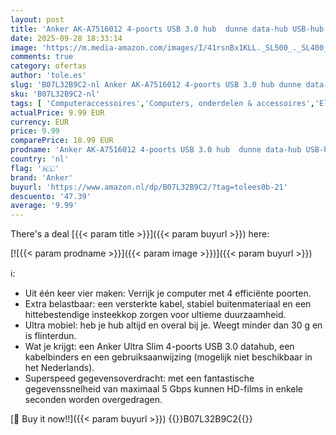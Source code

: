 ```yaml
---
layout: post
title: 'Anker AK-A7516012 4-poorts USB 3.0 hub  dunne data-hub USB-hub met 60 cm verlengkabel  geen laadvermogen   geschikt voor MacBook  Mac Pro  Mac Mini  iMac  Surface Pro  XPS  PC  Flash Drive  Mobile HDD 2 ft extended cable Zwart'
date: 2025-09-28 18:33:14
image: 'https://m.media-amazon.com/images/I/41rsnBx1KLL._SL500_._SL400_.jpg'
comments: true
category: ofertas
author: 'tole.es'
slug: 'B07L32B9C2-nl Anker AK-A7516012 4-poorts USB 3.0 hub dunne data-hub USB-...'
sku: 'B07L32B9C2-nl'
tags: [ 'Computeraccessoires','Computers, onderdelen & accessoires','Elektronica','USB-hubs','anker','🇳🇱', ]
actualPrice: 9.99 EUR
currency: EUR
price: 9.99
comparePrice: 18.99 EUR
prodname: 'Anker AK-A7516012 4-poorts USB 3.0 hub  dunne data-hub USB-hub met 60 cm verlengkabel  geen laadvermogen   geschikt voor MacBook  Mac Pro  Mac Mini  iMac  Surface Pro  XPS  PC  Flash Drive  Mobile HDD 2 ft extended cable Zwart'
country: 'nl'
flag: '🇳🇱'
brand: 'Anker'
buyurl: 'https://www.amazon.nl/dp/B07L32B9C2/?tag=tolees0b-21'
descuento: '47.39'
average: '9.99'
---
```


There's a deal [{{< param title >}}]({{< param buyurl >}})  here:

[![{{< param prodname >}}]({{< param image >}})]({{< param buyurl >}})

ℹ️:

- Uit één keer vier maken: Verrijk je computer met 4 efficiënte poorten.
- Extra belastbaar: een versterkte kabel, stabiel buitenmateriaal en een hittebestendige insteekkop zorgen voor ultieme duurzaamheid.
- Ultra mobiel: heb je hub altijd en overal bij je. Weegt minder dan 30 g en is flinterdun.
- Wat je krijgt: een Anker Ultra Slim 4-poorts USB 3.0 datahub, een kabelbinders en een gebruiksaanwijzing (mogelijk niet beschikbaar in het Nederlands).
- Superspeed gegevensoverdracht: met een fantastische gegevenssnelheid van maximaal 5 Gbps kunnen HD-films in enkele seconden worden overgedragen.

[🛒 Buy it now!!]({{< param buyurl >}})
{{<world>}}B07L32B9C2{{</world>}}
